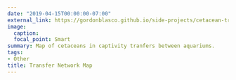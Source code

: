```yaml
---
date: "2019-04-15T00:00:00-07:00"
external_link: https://gordonblasco.github.io/side-projects/cetacean-transfer-map/cetamapfinal
image:
  caption: 
  focal_point: Smart
summary: Map of cetaceans in captivity tranfers between aquariums.  
tags:
- Other
title: Transfer Network Map
---
```

